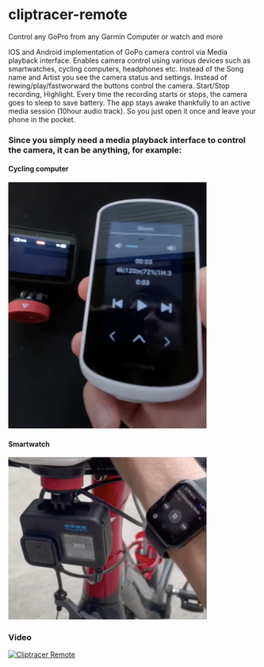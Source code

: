 # cliptracer-remote
Control any GoPro from any Garmin Computer or watch and more

IOS and Android implementation of GoPo camera control via Media playback interface. Enables camera control using various devices such as smartwatches, cycling computers, headphones etc. Instead of the Song name and Artist you see the camera status and settings. Instead of rewing/play/fastworward the buttons control the camera.
Start/Stop recording, Highlight. Every time the recording starts or stops, the camera goes to sleep to save battery. The app stays awake thankfully to an active media session (10hour audio track). So you just open it once and leave your phone in the pocket.


### Since you simply need a media playback interface to control the camera, it can be anything, for example:

#### Cycling computer
<img src="./readme_images/comp.png" alt="Comparison" width="400" />

#### Smartwatch
<img src="./readme_images/watch.png" alt="Watch" width="400" />

### Video
[![Cliptracer Remote](https://img.youtube.com/vi/z2LTVEi70LY/0.jpg)](https://www.youtube.com/watch?v=z2LTVEi70LY)
